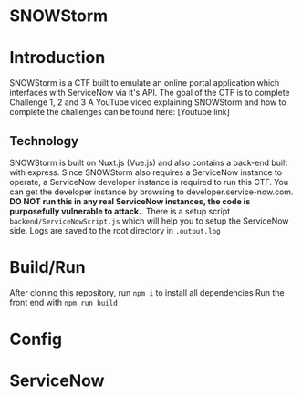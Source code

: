 # SNOWStorm

# Introduction
SNOWStorm is a CTF built to emulate an online portal application which interfaces with ServiceNow via it's API.
The goal of the CTF is to complete Challenge 1, 2 and 3
A YouTube video explaining SNOWStorm and how to complete the challenges can be found here:
[Youtube link]

## Technology
SNOWStorm is built on Nuxt.js (Vue.js) and also contains a back-end built with express.
Since SNOWStorm also requires a ServiceNow instance to operate, a ServiceNow developer instance is required to run this CTF.
You can get the developer instance by browsing to developer.service-now.com. **DO NOT run this in any real ServiceNow instances, the code is purposefully vulnerable to attack.**.
There is a setup script `backend/ServiceNowScript.js` which will help you to setup the ServiceNow side. 
Logs are saved to the root directory in `.output.log`

# Build/Run
After cloning this repository, run `npm i` to install all dependencies
Run the front end with `npm run build`

# Config

# ServiceNow



